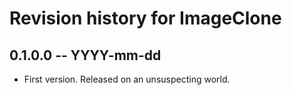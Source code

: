 # Revision history for ImageClone

## 0.1.0.0 -- YYYY-mm-dd

* First version. Released on an unsuspecting world.

